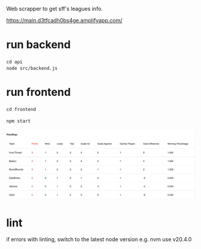 Web scrapper to get sff's leagues info. 

https://main.d3tfcadh0bs4ge.amplifyapp.com/
# run backend
`cd api`  
`node src/backend.js`

# run frontend
`cd frontend` 

`npm start`

![Screenshot](standings.png)

# lint
if errors with linting, switch to the latest node version e.g. nvm use v20.4.0